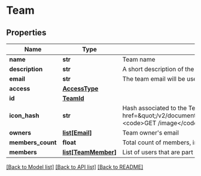 # Team

## Properties
Name | Type | Description | Notes
------------ | ------------- | ------------- | -------------
**name** | **str** | Team name | 
**description** | **str** | A short description of the team motivations | [optional] 
**email** | **str** | The team email will be used to notify all members | [optional] 
**access** | [**AccessType**](AccessType.md) |  | 
**id** | [**TeamId**](TeamId.md) |  | 
**icon_hash** | **str** | Hash associated to the Team&#x27;s icon. Use it with the &lt;a href&#x3D;\&quot;/v2/documentation#tag/Image/operation/GetImage\&quot;&gt;&lt;code&gt;GET /image&lt;/code&gt; endpoint&lt;/a&gt; to fetch the icon binaries. | 
**owners** | [**list[Email]**](Email.md) | Team owner&#x27;s email | 
**members_count** | **float** | Total count of members, including the owner(s). | 
**members** | [**list[TeamMember]**](TeamMember.md) | List of users that are part of the team | [optional] 

[[Back to Model list]](../README.md#documentation-for-models) [[Back to API list]](../README.md#documentation-for-api-endpoints) [[Back to README]](../README.md)

